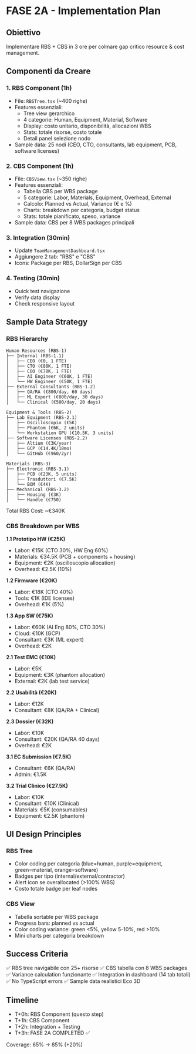 # FASE 2A - Implementation Plan

## Obiettivo
Implementare RBS + CBS in 3 ore per colmare gap critico resource & cost management.

## Componenti da Creare

### 1. RBS Component (1h)
- File: `RBSTree.tsx` (~400 righe)
- Features essenziali:
  - Tree view gerarchico
  - 4 categorie: Human, Equipment, Material, Software
  - Display: costo unitario, disponibilità, allocazioni WBS
  - Stats: totale risorse, costo totale
  - Detail panel selezione nodo
- Sample data: 25 nodi (CEO, CTO, consultants, lab equipment, PCB, software licenses)

### 2. CBS Component (1h)
- File: `CBSView.tsx` (~350 righe)
- Features essenziali:
  - Tabella CBS per WBS package
  - 5 categorie: Labor, Materials, Equipment, Overhead, External
  - Calcolo: Planned vs Actual, Variance (€ e %)
  - Charts: breakdown per categoria, budget status
  - Stats: totale pianificato, speso, variance
- Sample data: CBS per 8 WBS packages principali

### 3. Integration (30min)
- Update `TeamManagementDashboard.tsx`
- Aggiungere 2 tab: "RBS" e "CBS"
- Icons: Package per RBS, DollarSign per CBS

### 4. Testing (30min)
- Quick test navigazione
- Verify data display
- Check responsive layout

## Sample Data Strategy

### RBS Hierarchy
```
Human Resources (RBS-1)
├── Internal (RBS-1.1)
│   ├── CEO (€0, 1 FTE)
│   ├── CTO (€80K, 1 FTE)
│   ├── COO (€70K, 1 FTE)
│   ├── AI Engineer (€60K, 1 FTE)
│   └── HW Engineer (€50K, 1 FTE)
├── External Consultants (RBS-1.2)
│   ├── QA/RA (€800/day, 60 days)
│   ├── ML Expert (€800/day, 30 days)
│   └── Clinical (€500/day, 20 days)

Equipment & Tools (RBS-2)
├── Lab Equipment (RBS-2.1)
│   ├── Oscilloscopio (€5K)
│   ├── Phantom (€6K, 2 units)
│   └── Workstation GPU (€10.5K, 3 units)
├── Software Licenses (RBS-2.2)
│   ├── Altium (€3K/year)
│   ├── GCP (€14.4K/18mo)
│   └── GitHub (€960/2yr)

Materials (RBS-3)
├── Electronic (RBS-3.1)
│   ├── PCB (€23K, 5 units)
│   ├── Trasduttori (€7.5K)
│   └── BOM (€4K)
├── Mechanical (RBS-3.2)
│   ├── Housing (€3K)
│   └── Handle (€750)
```

Total RBS Cost: ~€340K

### CBS Breakdown per WBS

**1.1 Prototipo HW (€25K)**
- Labor: €15K (CTO 30%, HW Eng 60%)
- Materials: €34.5K (PCB + components + housing)
- Equipment: €2K (oscilloscopio allocation)
- Overhead: €2.5K (10%)

**1.2 Firmware (€20K)**
- Labor: €18K (CTO 40%)
- Tools: €1K (IDE licenses)
- Overhead: €1K (5%)

**1.3 App SW (€75K)**
- Labor: €60K (AI Eng 80%, CTO 30%)
- Cloud: €10K (GCP)
- Consultant: €3K (ML expert)
- Overhead: €2K

**2.1 Test EMC (€10K)**
- Labor: €5K
- Equipment: €3K (phantom allocation)
- External: €2K (lab test service)

**2.2 Usabilità (€20K)**
- Labor: €12K
- Consultant: €8K (QA/RA + Clinical)

**2.3 Dossier (€32K)**
- Labor: €10K
- Consultant: €20K (QA/RA 40 days)
- Overhead: €2K

**3.1 EC Submission (€7.5K)**
- Consultant: €6K (QA/RA)
- Admin: €1.5K

**3.2 Trial Clinico (€27.5K)**
- Labor: €10K
- Consultant: €10K (Clinical)
- Materials: €5K (consumables)
- Equipment: €2.5K (phantom)

## UI Design Principles

### RBS Tree
- Color coding per categoria (blue=human, purple=equipment, green=material, orange=software)
- Badges per tipo (internal/external/contractor)
- Alert icon se overallocated (>100% WBS)
- Costo totale badge per leaf nodes

### CBS View
- Tabella sortable per WBS package
- Progress bars: planned vs actual
- Color coding variance: green <5%, yellow 5-10%, red >10%
- Mini charts per categoria breakdown

## Success Criteria

✅ RBS tree navigabile con 25+ risorse
✅ CBS tabella con 8 WBS packages
✅ Variance calculation funzionante
✅ Integration in dashboard (14 tab totali)
✅ No TypeScript errors
✅ Sample data realistici Eco 3D

## Timeline

- T+0h: RBS Component (questo step)
- T+1h: CBS Component
- T+2h: Integration + Testing
- T+3h: FASE 2A COMPLETED ✅

Coverage: 65% → 85% (+20%)
